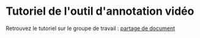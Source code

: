 # Tutoriel de l'outil d'annotation vidéo

<i class="fa fa-arrow-right"></i> Retrouvez le tutoriel sur le groupe de travail : [partage de document]



[partage de document]: https://drive.google.com/file/d/0ByHITK506gBHOGhkY0RIRzNfcWs/view?usp=sharing
